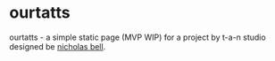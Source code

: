 # ourtatts
ourtatts - a simple static page (MVP WIP) for a project by t-a-n studio designed be [nicholas bell](https://aufi.com/).
